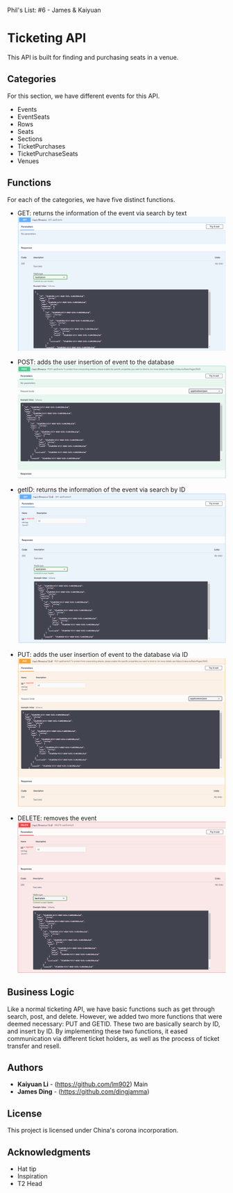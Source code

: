 Phil's List: #6 - James & Kaiyuan

# Ticketing API

This API is built for finding and purchasing seats in a venue. 

## Categories

For this section, we have different events for this API.

* Events
* EventSeats
* Rows
* Seats
* Sections
* TicketPurchases
* TicketPurchaseSeats
* Venues

## Functions 

For each of the categories, we have five distinct functions.

* GET: returns the information of the event via search by text
    ![](images/get.png)

* POST: adds the user insertion of event to the database
    ![](images/post.png)

* getID: returns the information of the event via search by ID
    ![](images/getID.png)

* PUT: adds the user insertion of event to the database via ID
    ![](images/put.png)

* DELETE: removes the event
    ![](images/delete.png)

## Business Logic

Like a normal ticketing API, we have basic functions such as get through search, post, and delete.
However, we added two more functions that were deemed necessary: PUT and GETID. These two are basically search by ID, and insert by ID. By implementing these two functions, it eased communication via different ticket holders, as well as the process of ticket transfer and resell.


## Authors

* **Kaiyuan Li** - (https://github.com/lm902) Main
* **James Ding** - (https://github.com/dingjamma) 


## License

This project is licensed under China's corona incorporation. 

## Acknowledgments

* Hat tip 
* Inspiration
* T2 Head

